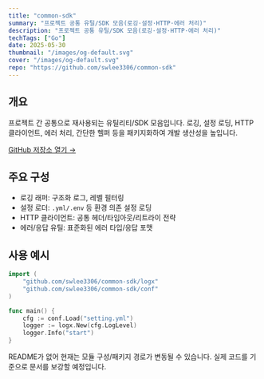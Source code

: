 ```yaml
---
title: "common-sdk"
summary: "프로젝트 공통 유틸/SDK 모음(로깅·설정·HTTP·에러 처리)"
description: "프로젝트 공통 유틸/SDK 모음(로깅·설정·HTTP·에러 처리)"
techTags: ["Go"]
date: 2025-05-30
thumbnail: "/images/og-default.svg"
cover: "/images/og-default.svg"
repo: "https://github.com/swlee3306/common-sdk"
---
```


## 개요

프로젝트 간 공통으로 재사용되는 유틸리티/SDK 모음입니다. 로깅, 설정 로딩, HTTP 클라이언트, 에러 처리, 간단한 헬퍼 등을 패키지화하여 개발 생산성을 높입니다.

<a class="btn" href="https://github.com/swlee3306/common-sdk" target="_blank" rel="noopener">GitHub 저장소 열기 →</a>

## 주요 구성

- 로깅 래퍼: 구조화 로그, 레벨 필터링
- 설정 로더: `.yml/.env` 등 환경 의존 설정 로딩
- HTTP 클라이언트: 공통 헤더/타임아웃/리트라이 전략
- 에러/응답 유틸: 표준화된 에러 타입/응답 포맷

## 사용 예시

```go
import (
    "github.com/swlee3306/common-sdk/logx"
    "github.com/swlee3306/common-sdk/conf"
)

func main() {
    cfg := conf.Load("setting.yml")
    logger := logx.New(cfg.LogLevel)
    logger.Info("start")
}
```

README가 없어 현재는 모듈 구성/패키지 경로가 변동될 수 있습니다. 실제 코드를 기준으로 문서를 보강할 예정입니다.
